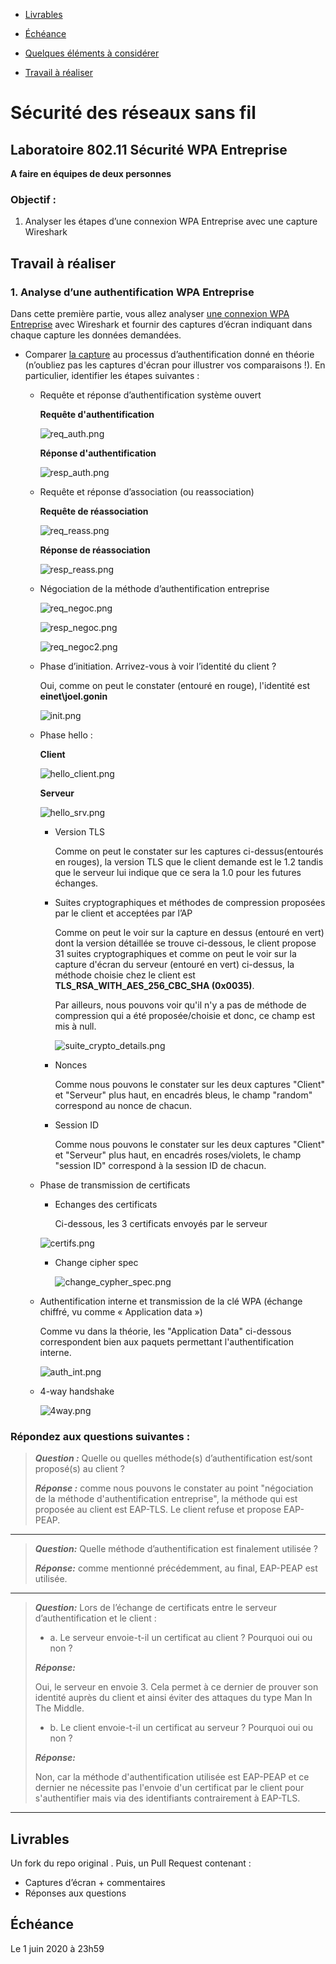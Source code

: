 - [Livrables](#livrables)

- [Échéance](#%c3%89ch%c3%a9ance)

- [Quelques éléments à considérer](#quelques-%c3%a9l%c3%a9ments-%c3%a0-consid%c3%a9rer-pour-les-parties-2-et-3)

- [Travail à réaliser](#travail-%c3%a0-r%c3%a9aliser)

# Sécurité des réseaux sans fil

## Laboratoire 802.11 Sécurité WPA Entreprise

__A faire en équipes de deux personnes__

### Objectif :

1.	Analyser les étapes d’une connexion WPA Entreprise avec une capture Wireshark


## Travail à réaliser

### 1. Analyse d’une authentification WPA Entreprise

Dans cette première partie, vous allez analyser [une connexion WPA Entreprise](files/auth.pcap) avec Wireshark et fournir des captures d’écran indiquant dans chaque capture les données demandées.

- Comparer [la capture](files/auth.pcap) au processus d’authentification donné en théorie (n’oubliez pas les captures d'écran pour illustrer vos comparaisons !). En particulier, identifier les étapes suivantes :
	
	- Requête et réponse d’authentification système ouvert
	
	  **Requête d'authentification**
	
	  ![req_auth.png](images/req_auth.png)
	
	  **Réponse d'authentification**
	
	  ![resp_auth.png](images/resp_auth.png)
	
	  
	
	- Requête et réponse d’association (ou reassociation)
	
	  **Requête de réassociation**
	
	  ![req_reass.png](images/req_reass.png)
	
	  **Réponse de réassociation**
	
	  ![resp_reass.png](images/resp_reass.png)
	
	- Négociation de la méthode d’authentification entreprise
	
	  ![req_negoc.png](images/req_negoc.png)
	
	  
	
	  ![resp_negoc.png](images/resp_negoc.png)
	
	  
	
	  ![req_negoc2.png](images/req_negoc2.png)
	
	- Phase d’initiation. Arrivez-vous à voir l’identité du client ?
	
	  Oui, comme on peut le constater (entouré en rouge), l'identité est **einet\joel.gonin** 
	
	  ![init.png](images/init.png)
	
	- Phase hello :
		
		**Client**
		
		![hello_client.png](images/hello_client.png)
		
		**Serveur**
		
		![hello_srv.png](images/hello_srv.png)
		
		- Version TLS
		
		  Comme on peut le constater sur les captures ci-dessus(entourés en rouges), la version TLS que le client demande est le 1.2 tandis que le serveur lui indique que ce sera la 1.0 pour les futures échanges.
		
		- Suites cryptographiques et méthodes de compression proposées par le client et acceptées par l’AP
		
		  Comme on peut le voir sur la capture en dessus (entouré en vert) dont la version détaillée se trouve ci-dessous, le client propose 31 suites cryptographiques et comme on peut le voir sur la capture d'écran du serveur (entouré en vert) ci-dessus, la méthode choisie chez le client est **TLS_RSA_WITH_AES_256_CBC_SHA (0x0035)**.
		
		  Par ailleurs, nous pouvons voir qu'il n'y a pas de méthode de compression qui a été proposée/choisie et donc, ce champ est mis à null.
		
		  ![suite_crypto_details.png](images/suite_crypto_details.png)
		
		- Nonces
		
		  Comme nous pouvons le constater sur les deux captures "Client" et "Serveur" plus haut, en encadrés bleus, le champ "random" correspond au nonce de chacun.
		
		- Session ID
		
		  Comme nous pouvons le constater sur les deux captures "Client" et "Serveur" plus haut, en encadrés roses/violets, le champ "session ID" correspond à la session ID de chacun.
		
	- Phase de transmission de certificats
	
	   	- Echanges des certificats
	    	
	    	Ci-dessous, les 3 certificats envoyés par le serveur
	  	
	  	![certifs.png](images/certifs.png)
	  	
	  - Change cipher spec
	
	    ![change_cypher_spec.png](images/change_cypher_spec.png)
	
	- Authentification interne et transmission de la clé WPA (échange chiffré, vu comme « Application data »)
	
	  Comme vu dans la théorie, les "Application Data" ci-dessous correspondent bien aux paquets permettant l'authentification interne. 
	
	  ![auth_int.png](images/auth_int.png)
	
	- 4-way handshake
	
	  ![4way.png](images/4way.png)

### Répondez aux questions suivantes :

> **_Question :_** Quelle ou quelles méthode(s) d’authentification est/sont proposé(s) au client ?
> 
> **_Réponse :_**  comme nous pouvons le constater au point "négociation de la méthode d'authentification entreprise", la méthode qui est proposée au client est EAP-TLS. Le client refuse et propose EAP-PEAP.  

---

> **_Question:_** Quelle méthode d’authentification est finalement utilisée ?
> 
> **_Réponse:_** comme mentionné précédemment, au final, EAP-PEAP est utilisée.

---

> **_Question:_** Lors de l’échange de certificats entre le serveur d’authentification et le client :
>
> - a. Le serveur envoie-t-il un certificat au client ? Pourquoi oui ou non ?
>
> **_Réponse:_**
>
> Oui, le serveur en envoie 3. Cela permet à ce dernier de prouver son identité auprès du client et ainsi éviter des attaques du type Man In The Middle.
>
> - b. Le client envoie-t-il un certificat au serveur ? Pourquoi oui ou non ?
>
> **_Réponse:_**
>
> Non, car la méthode d'authentification utilisée est EAP-PEAP et ce dernier ne nécessite pas l'envoie d'un certificat par le client pour s'authentifier mais via des identifiants contrairement à EAP-TLS.  

---


## Livrables

Un fork du repo original . Puis, un Pull Request contenant :

-	Captures d’écran + commentaires
-	Réponses aux questions

## Échéance

Le 1 juin 2020 à 23h59